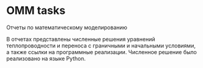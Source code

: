 # OMM tasks
 Отчеты по математическому моделированию

 В отчетах представлены численные решения уравнений теплопроводности и переноса с граничными и начальными условиями, а также ссылки на программные реализации. Численное решение было реализовано на языке Python.
